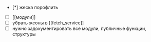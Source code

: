 - [*] жеска порофлить
- [ ] [[модули]]
- [ ] убрать жсоны в [[fetch_service]]
- [ ] нужно задокументировать все модули, публичные функции, структуры 